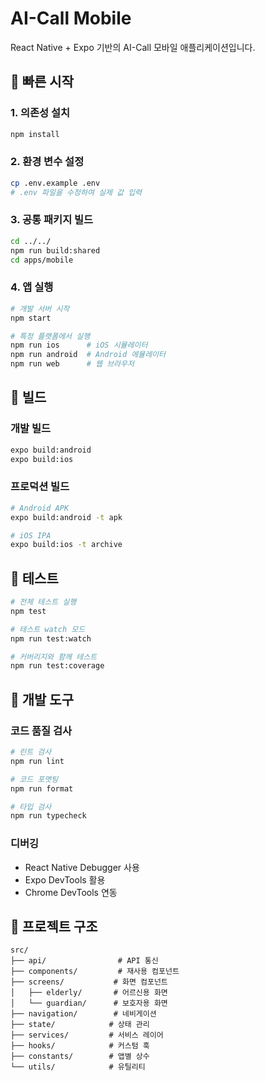 # AI-Call Mobile

React Native + Expo 기반의 AI-Call 모바일 애플리케이션입니다.

## 🚀 빠른 시작

### 1. 의존성 설치
```bash
npm install
```

### 2. 환경 변수 설정
```bash
cp .env.example .env
# .env 파일을 수정하여 실제 값 입력
```

### 3. 공통 패키지 빌드
```bash
cd ../../
npm run build:shared
cd apps/mobile
```

### 4. 앱 실행
```bash
# 개발 서버 시작
npm start

# 특정 플랫폼에서 실행
npm run ios      # iOS 시뮬레이터
npm run android  # Android 에뮬레이터
npm run web      # 웹 브라우저
```

## 📱 빌드

### 개발 빌드
```bash
expo build:android
expo build:ios
```

### 프로덕션 빌드
```bash
# Android APK
expo build:android -t apk

# iOS IPA
expo build:ios -t archive
```

## 🧪 테스트

```bash
# 전체 테스트 실행
npm test

# 테스트 watch 모드
npm run test:watch

# 커버리지와 함께 테스트
npm run test:coverage
```

## 🔧 개발 도구

### 코드 품질 검사
```bash
# 린트 검사
npm run lint

# 코드 포맷팅
npm run format

# 타입 검사
npm run typecheck
```

### 디버깅
- React Native Debugger 사용
- Expo DevTools 활용
- Chrome DevTools 연동

## 📁 프로젝트 구조

```
src/
├── api/                # API 통신
├── components/         # 재사용 컴포넌트
├── screens/           # 화면 컴포넌트
│   ├── elderly/       # 어르신용 화면
│   └── guardian/      # 보호자용 화면
├── navigation/        # 네비게이션
├── state/            # 상태 관리
├── services/         # 서비스 레이어
├── hooks/            # 커스텀 훅
├── constants/        # 앱별 상수
└── utils/            # 유틸리티
```
